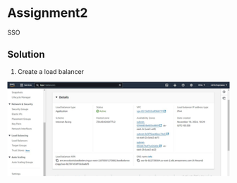 # Assignment2

SSO

## Solution

1. Create  a load balancer

![App Screenshot](https://github.com/rohitchopra-git/assignment2/blob/bbaf086d9c42c826be5a811aed968d717546d5b2/assignment_jenkins_2/sso/2.jpg)

